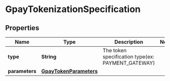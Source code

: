 

# GpayTokenizationSpecification


## Properties

| Name | Type | Description | Notes |
|------------ | ------------- | ------------- | -------------|
|**type** | **String** | The token specification type(ex: PAYMENT_GATEWAY) |  |
|**parameters** | [**GpayTokenParameters**](GpayTokenParameters.md) |  |  |



